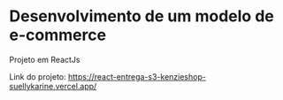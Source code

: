 # Desenvolvimento de um modelo de e-commerce

Projeto em ReactJs

Link do projeto: https://react-entrega-s3-kenzieshop-suellykarine.vercel.app/ 

